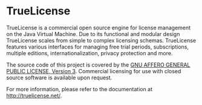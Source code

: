 # TrueLicense

TrueLicense is a commercial open source engine for license management on the Java Virtual Machine.
Due to its functional and modular design TrueLicense scales from simple to complex licensing schemas.
TrueLicense features various interfaces for managing free trial periods, subscriptions, multiple editions,
internationalization, privacy protection and more.

The source code of this project is covered by the
[GNU AFFERO GENERAL PUBLIC LICENSE, Version 3](https://christian-schlichtherle.bitbucket.io/truelicense/license.html#GNU_AFFERO_GENERAL_PUBLIC_LICENSE_Version_3_19_November_2007).
Commercial licensing for use with closed source software is available upon
request.

For more information, please refer to the documentation at http://truelicense.net/.
